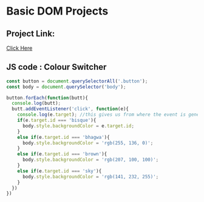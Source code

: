 # Basic DOM Projects
## Project Link:
[Click Here](https://stackblitz.com/edit/dom-project-chaiaurcode-te41js?file=index.html)

## JS code : Colour Switcher
```javascript
const button = document.querySelectorAll('.button');
const body = document.querySelector('body');

button.forEach(function(butt){
  console.log(butt);
  butt.addEventListener('click', function(e){
    console.log(e.target); //this gives us from where the event is generated
    if(e.target.id === 'bisque'){
      body.style.backgroundColor = e.target.id;
    }
    else if(e.target.id === 'bhagwa'){
      body.style.backgroundColor = 'rgb(255, 136, 0)';
    }
    else if(e.target.id === 'brown'){
      body.style.backgroundColor = 'rgb(207, 100, 100)';
    }
    else if(e.target.id === 'sky'){
      body.style.backgroundColor = 'rgb(141, 232, 255)';
    }
  })
})
```


